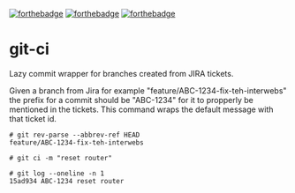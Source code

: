 [![forthebadge](https://forthebadge.com/images/badges/made-with-out-pants.svg)](https://forthebadge.com)
[![forthebadge](https://forthebadge.com/images/badges/it-works-why.svg)](https://forthebadge.com)
[![forthebadge](https://forthebadge.com/images/badges/designed-in-etch-a-sketch.svg)](https://forthebadge.com)

# git-ci

Lazy commit wrapper for branches created from JIRA tickets.

Given a branch from Jira for example
"feature/ABC-1234-fix-teh-interwebs" the prefix for a commit should
be "ABC-1234" for it to propperly be mentioned in the tickets. This
command wraps the default message with that ticket id.

```
# git rev-parse --abbrev-ref HEAD
feature/ABC-1234-fix-teh-interwebs

# git ci -m "reset router"

# git log --oneline -n 1
15ad934 ABC-1234 reset router
```
